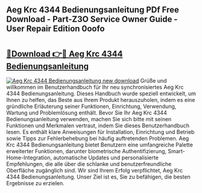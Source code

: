 ## Aeg Krc 4344 Bedienungsanleitung PDf Free Download - Part-Z3O Service Owner Guide - User Repair Edition 0oofo

# <h2><a href="http://df5v47.blite.top/?on=Aeg+Krc+4344+Bedienungsanleitung">🔗Download 👉🔴 Aeg Krc 4344 Bedienungsanleitung</a></h2>

[![Aeg Krc 4344 Bedienungsanleitung new download](https://i.imgur.com/lujVjoI.png)](http://df5v47.blite.top/?on=Aeg+Krc+4344+Bedienungsanleitung)
Grüße und willkommen im Benutzerhandbuch für Ihr neu synchronisiertes Aeg Krc 4344 Bedienungsanleitung. Dieses Handbuch wurde speziell entwickelt, um Ihnen zu helfen, das Beste aus Ihrem Produkt herauszuholen, indem es eine gründliche Erläuterung seiner Funktionen, Einrichtung, Verwendung, Wartung und Problemlösung enthält. Bevor Sie Ihr Aeg Krc 4344 Bedienungsanleitung verwenden, machen Sie sich bitte mit seinen Funktionen und Merkmalen vertraut, indem Sie dieses Benutzerhandbuch lesen. Es enthält klare Anweisungen für Installation, Einrichtung und Betrieb sowie Tipps zur Fehlerbehebung bei häufig auftretenden Problemen. Aeg Krc 4344 Bedienungsanleitung bietet Benutzern eine umfangreiche Palette erweiterter Funktionen, darunter biometrische Authentifizierung, Smart-Home-Integration, automatische Updates und personalisierte Empfehlungen, die alle über die schlanke und benutzerfreundliche Oberfläche zugänglich sind. Wir sind Ihrem Erfolg verpflichtet, Aeg Krc 4344 Bedienungsanleitung. Unser Ziel ist es, Sie zu befähigen, die besten Ergebnisse zu erzielen.
